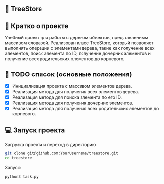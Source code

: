 ## 📁 TreeStore

## 📖 Кратко о проекте
Учебный проект для работы с деревом объектов, представленным массивом словарей. Реализован класс TreeStore, который позволяет выполнять операции с элементами дерева, такие как получение всех элементов, поиск элемента по ID, получение дочерних элементов и получение всех родительских элементов до корневого.

## 🧾 TODO список (основные положения)
- [x] Инициализация проекта с массивом элементов дерева.
- [x] Реализация метода для получения всех элементов дерева.
- [x] Реализация метода для поиска элемента по его ID.
- [x] Реализация метода для получения дочерних элементов.
- [x] Реализация метода для получения всех родительских элементов до корневого.

## 💻 Запуск проекта
Загрузка проекта и переход в директорию

```bash
git clone git@github.com:YourUsername/treestore.git
cd treestore
```

Запуск:
```bash
python3 task.py
```




